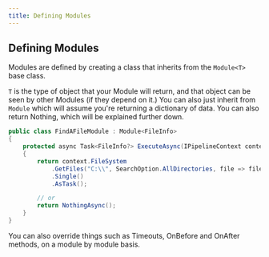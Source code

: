 ```yaml
---
title: Defining Modules
---
```


## Defining Modules

Modules are defined by creating a class that inherits from the `Module<T>` base class.

`T` is the type of object that your Module will return, and that object can be seen by other Modules (if they depend on it.)
You can also just inherit from `Module` which will assume you're returning a dictionary of data. You can also return Nothing, which will be explained further down.

```csharp
public class FindAFileModule : Module<FileInfo>
{
    protected async Task<FileInfo?> ExecuteAsync(IPipelineContext context, CancellationToken cancellationToken)
    {
        return context.FileSystem
            .GetFiles("C:\\", SearchOption.AllDirectories, file => file.Name == "MyJsonFile.json")
            .Single()
            .AsTask();

        // or
        return NothingAsync();
    }
}
```

You can also override things such as Timeouts, OnBefore and OnAfter methods, on a module by module basis.
